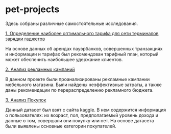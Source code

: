 # pet-projects
Здесь собраны различные самостоятельные исследования.

[1. Определение наиболее оптимального тарифа для сети терминалов зарядки гаджетов](https://github.com/kate182/pet-projects/blob/main/%D0%9E%D0%BF%D1%80%D0%B5%D0%B4%D0%B5%D0%BB%D0%B5%D0%BD%D0%B8%D0%B5%20%D0%BD%D0%B0%D0%B8%D0%B1%D0%BE%D0%BB%D0%B5%D0%B5%20%D0%BE%D0%BF%D1%82%D0%B8%D0%BC%D0%B0%D0%BB%D1%8C%D0%BD%D0%BE%D0%B3%D0%BE%20%D1%82%D0%B0%D1%80%D0%B8%D1%84%D0%B0/%D0%9E%D0%BF%D1%80%D0%B5%D0%B4%D0%B5%D0%BB%D0%B5%D0%BD%D0%B8%D0%B5%20%D0%BD%D0%B0%D0%B8%D0%B1%D0%BE%D0%BB%D0%B5%D0%B5%20%D0%BE%D0%BF%D1%82%D0%B8%D0%BC%D0%B0%D0%BB%D1%8C%D0%BD%D0%BE%D0%B3%D0%BE%20%D1%82%D0%B0%D1%80%D0%B8%D1%84%D0%B0.ipynb)

На основе данных об арендах пауэрбанков, совершенных транзакциях и информации и тарифах был рекомендован тарифный план, который может обеспечить наибольшее удержание клиентов.

[2. Анализ рекламных кампаний](https://github.com/kate182/pet-projects/blob/main/%D0%B0%D0%BD%D0%B0%D0%BB%D0%B8%D0%B7%20%D1%80%D0%B5%D0%BA%D0%BB%D0%B0%D0%BC%D0%BD%D1%8B%D1%85%20%D0%BA%D0%B0%D0%BC%D0%BF%D0%B0%D0%BD%D0%B8%D0%B9/%D0%90%D0%BD%D0%B0%D0%BB%D0%B8%D0%B7%20%D1%80%D0%B5%D0%BA%D0%BB%D0%B0%D0%BC%D0%BD%D1%8B%D1%85%20%D0%BA%D0%B0%D0%BC%D0%BF%D0%B0%D0%BD%D0%B8%D0%B8%CC%86.ipynb)

В данном проекте были проанализированы рекламные кампании мебельного магазина. Были найдены неэффективные затраты, а также даны рекомендации по перераспределению рекламного бюджета.

[3. Анализ Покупок](https://github.com/kate182/pet-projects/blob/main/%D0%B0%D0%BD%D0%B0%D0%BB%D0%B8%D0%B7%20%D0%BF%D0%BE%D0%BA%D1%83%D0%BF%D0%BE%D0%BA/%D0%B0%D0%BD%D0%B0%D0%BB%D0%B8%D0%B7%20%D0%BF%D0%BE%D0%BA%D1%83%D0%BF%D0%BE%D0%BA%20(1).ipynb)

Данный датасет был взят с сайта kaggle. В нем содержится информация о пользователях: их возраст, пол, предполагаемый уровень дохода и данные о том, совершали они покупку или нет. На основе датасета были выявлены основные категории покупателей.
 

